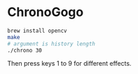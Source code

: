 # ChronoGogo

```sh
brew install opencv
make
# argument is history length
./chrono 30
```

Then press keys 1 to 9 for different effects.
